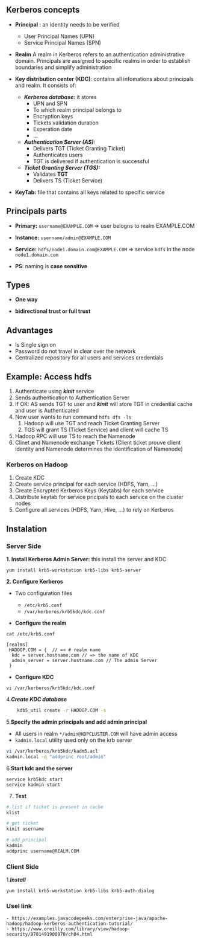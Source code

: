 ## Kerberos concepts

* **Principal** : an identity needs to be verified
	* User Principal Names (UPN)
	* Service Principal Names (SPN)

* **Realm**
A realm in Kerberos refers to an authentication administrative domain. Principals are assigned to specific realms in order to establish boundaries and simplify administration

* **Key distribution center (KDC)**: contains all infomations about principals and realm. It consists of: 
    * ***Kerberos database:*** it stores  
        * UPN and SPN
        * To which realm principal belongs to
        * Encryption keys
        * Tickets validation duration
        * Experation date
        * ...
	* ***Authentication Server (AS):***
	    * Delivers TGT (Ticket Granting Ticket)
	    * Authenticates users
        * TGT is delivered if authentication is successful
	* ***Ticket Granting Server (TGS):***
        * Validates **TGT**
	    * Delivers TS (Ticket Service)

* **KeyTab:** file that contains all keys related to specific service

## Principals parts

* **Primary:** ```username@EXAMPLE.COM``` => user belogns to realm EXAMPLE.COM
* **Instance:** ```username/admin@EXAMPLE.COM```
* **Service:** ```hdfs/node1.domain.com@EXAMPLE.COM``` => service ```hdfs``` in the node ```node1.domain.com```

* **PS**: naming is **case sensitive**

## Types

* **One way**

* **bidirectional trust or full trust**

## Advantages

* Is Single sign on
* Password do not travel in clear over the network
* Centralized repository for all users and services credentials 

## Example: Access hdfs

1. Authenticate using ***kinit*** service
2. Sends authentication to Authentication Server
3. If OK: AS sends TGT to user and ***kinit*** will store TGT in credential cache and user is Authenticated
4. Now user wants to run command ```hdfs dfs -ls ```
    1. Hadoop will use TGT and reach Ticket Granting Server
    2. TGS will grant TS (Ticket Service) and client will cache TS
5. Hadoop RPC will use TS to reach the Namenode
6. Clinet and Namenode exchange Tickets (Client ticket prouve client identity and Namenode determines the identification of Namenode)

### Kerberos on Hadoop

1. Create KDC
2. Create service principal for each service (HDFS, Yarn, ...)
3. Create Encrypted Kerberos Keys (Keytabs) for each service
4. Distribute keytab for service pricipals to each service on the cluster nodes
5. Configure all services (HDFS, Yarn, Hive, ...) to rely on Kerberos

## Instalation

### Server Side

**1. Install Kerberos Admin Server:** this install the server and KDC

```yum install krb5-workstation krb5-libs krb5-server```

**2. Configure Kerberos**

* Two configuration files

    * ```/etc/krb5.conf```
    * ```/var/kerberos/krb5kdc/kdc.conf```

* **Configure the realm**

```cat /etc/krb5.conf```

```
[realms]
 HADOOP.COM = {  // => # realm name
  kdc = server.hostname.com // => the name of KDC
  admin_server = server.hostname.com // The admin Server
 }
```

* **Configure KDC**

```vi /var/kerberos/krb5kdc/kdc.conf```

4.***Create KDC database***

```sh
    kdb5_util create -r HADOOP.COM -s
```

5.**Specify the admin principals and add admin principal**

* All users in realm ```*/admin@HDPCLUSTER.COM``` will have admin access
* ```kadmin.local``` utility used only on the krb server

```sh
vi /var/kerberos/krb5kdc/kadm5.acl
kadmin.local -q "addprinc root/admin"
```

6.**Start kdc and the server**

```
service krb5kdc start
service kadmin start
```

7. **Test**

```sh
# list if ticket is present in cache
klist

# get ticket
kinit username

# add principal
kadmin
addprinc username@REALM.COM
```

### Client Side

1.***Install***

```yum install krb5-workstation krb5-libs krb5-auth-dialog```

### Usel link

```
- https://examples.javacodegeeks.com/enterprise-java/apache-hadoop/hadoop-kerberos-authentication-tutorial/
- https://www.oreilly.com/library/view/hadoop-security/9781491900970/ch04.html
```
